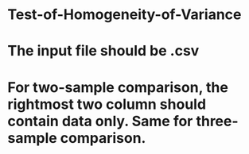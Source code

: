 # Test-of-Homogeneity-of-Variance
# The input file should be .csv
# For two-sample comparison, the rightmost two column should contain data only. Same for three-sample comparison.
